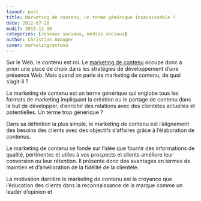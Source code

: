 ```yaml
---
layout: post
title: Marketing de contenu, un terme générique insaisissable ?
date: 2012-07-28
modif: 2015-11-10
categories: [reseaux sociaux, medias sociaux]
author: Christian Amauger
cover: marketingcontenu
---
```


Sur le Web, le contenu est roi. Le [marketing de contenu](le-marketing-de-contenu-est-roi.html "Le marketing de contenu est roi") occupe donc a priori une place de choix dans les stratégies de développement d’une présence Web. Mais quand on parle de marketing de contenu, de quoi s’agit-il ?

Le marketing de contenu est un terme générique qui englobe tous les formats de marketing impliquant la création ou le partage de contenu dans le but de développer, d’enrichir des relations avec des clientèles actuelles et potentielles. Un terme trop générique ?

Dans sa définition la plus simple, le marketing de contenu est l’alignement des besoins des clients avec des objectifs d’affaires grâce à l’élaboration de contenus.

Le marketing de contenu se fonde sur l’idée que fournir des informations de qualité, pertinentes et utiles à vos prospects et clients améliore leur conversion ou leur rétention. Il présente donc des avantages en termes de maintien et d’amélioration de la fidélité de la clientèle.

La motivation derrière le marketing de contenu est la croyance que l’éducation des clients dans la reconnaissance de la marque comme un leader d’opinion et

